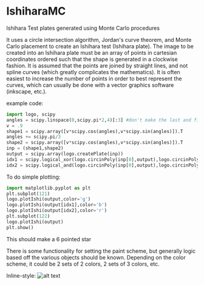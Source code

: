# IshiharaMC
Ishihara Test plates generated using Monte Carlo procedures

It uses a circle intersection algorithm, Jordan's curve theorem, and Monte Carlo placement to create an Ishihara test (Ishihara plate). The image to be created into an Ishihara plate must be an array of points in cartesian coordinates ordered such that the shape is generated in a clockwise fashion.  It is assumed that the points are joined by straight lines, and not spline curves (which greatly complicates the mathematics).  It is often easiest to increase the number of points in order to best represent the curves, which can usually be done with a vector graphics software (inkscape, etc.).

example code:
```python
import logo, scipy
angles = scipy.linspace(0,scipy.pi*2,4)[:3] #don't make the last and first points the same
v = .9
shape1 = scipy.array([v*scipy.cos(angles),v*scipy.sin(angles)]).T
angles += scipy.pi/3
shape2 = scipy.array([v*scipy.cos(angles),v*scipy.sin(angles)]).T
inp = (shape1,shape2)
output = scipy.array(logo.createPlate(inp))
idx1 = scipy.logical_xor(logo.circinPoly(inp[0],output),logo.circinPoly(inp[1],output))
idx2 = scipy.logical_and(logo.circinPoly(inp[0],output),logo.circinPoly(inp[1],output))
```

To do simple plotting:
```python
import matplotlib.pyplot as plt
plt.subplot(121)
logo.plotIshi(output,color='g')
logo.plotIshi(output[idx1],color='b')
logo.plotIshi(output[idx2],color='r')
plt.subplot(122)
logo.plotIshi(output)
plt.show() 
```

This should make a 6 pointed star

There is some functionality for setting the paint scheme, but generally logic based off the various objects should be known.
Depending on the color scheme, it could be 2 sets of 2 colors, 2 sets of 3 colors, etc.

Inline-style: 
![alt text](https://raw.githubusercontent.com/icfaust/IshiharaMC/master/example_Ishihara.png "6 pointed star example")


